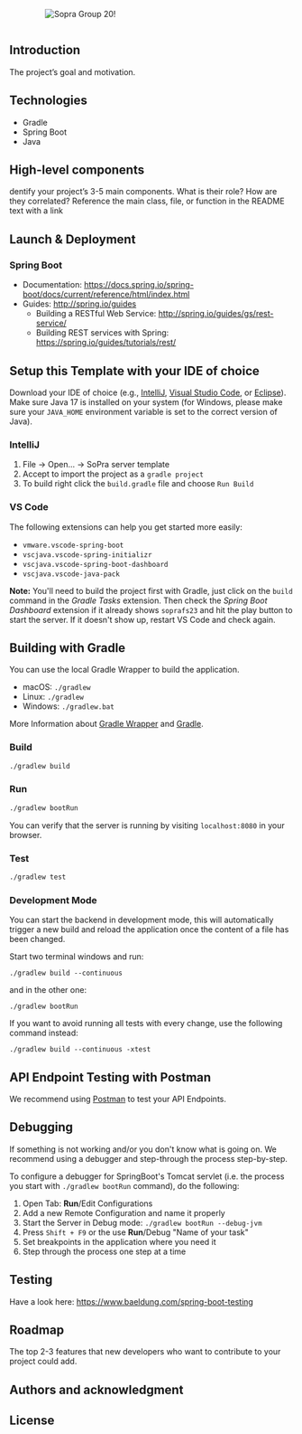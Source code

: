 <div style="display: flex; justify-content: center;">
  <div style="width: 50%;">
    <p align="center">
      <img src="https://readme-typing-svg.demolab.com/?lines=Sopra+Group+20+!;&font=Fira%20Code&center=true&width=300&height=40&duration=4000&pause=1000" alt="Sopra Group 20!">
    </p>
  </div>
  <div style="width: 50%;">
    <p align="center">
      <span id="typing"></span>
    </p>
  </div>
</div>

<script>
  const typingElement = document.getElementById('typing');
  const firstLine = 'Guess The Country!';
  const secondLine = 'Try Another Game!';
  let index = 0;
  let delay = 100;

  function typeEffect() {
    if (index < firstLine.length) {
      typingElement.innerHTML += firstLine.charAt(index);
      index++;
      setTimeout(typeEffect, delay);
    } else {
      delay = 1000;
      setTimeout(deleteEffect, delay);
    }
  }

  function deleteEffect() {
    if (index >= 0) {
      typingElement.innerHTML = typingElement.innerHTML.slice(0, index);
      index--;
      setTimeout(deleteEffect, delay);
    } else {
      delay = 100;
      index = 0;
      setTimeout(typeEffect2, delay);
    }
  }

  function typeEffect2() {
    if (index < secondLine.length) {
      typingElement.innerHTML += secondLine.charAt(index);
      index++;
      setTimeout(typeEffect2, delay);
    }
  }

  setTimeout(typeEffect, 4000);
</script>




## Introduction
The project’s goal and motivation.


## Technologies
- Gradle
- Spring Boot
- Java

## High-level components
dentify your project’s 3-5 main components. What is their role?
How are they correlated? Reference the main class, file, or function in the README text
with a link



## Launch & Deployment

### Spring Boot
-   Documentation: https://docs.spring.io/spring-boot/docs/current/reference/html/index.html
-   Guides: http://spring.io/guides
    -   Building a RESTful Web Service: http://spring.io/guides/gs/rest-service/
    -   Building REST services with Spring: https://spring.io/guides/tutorials/rest/

## Setup this Template with your IDE of choice
Download your IDE of choice (e.g., [IntelliJ](https://www.jetbrains.com/idea/download/), [Visual Studio Code](https://code.visualstudio.com/), or [Eclipse](http://www.eclipse.org/downloads/)). Make sure Java 17 is installed on your system (for Windows, please make sure your `JAVA_HOME` environment variable is set to the correct version of Java).

### IntelliJ
1. File -> Open... -> SoPra server template
2. Accept to import the project as a `gradle project`
3. To build right click the `build.gradle` file and choose `Run Build`

### VS Code
The following extensions can help you get started more easily:
-   `vmware.vscode-spring-boot`
-   `vscjava.vscode-spring-initializr`
-   `vscjava.vscode-spring-boot-dashboard`
-   `vscjava.vscode-java-pack`

**Note:** You'll need to build the project first with Gradle, just click on the `build` command in the _Gradle Tasks_ extension. Then check the _Spring Boot Dashboard_ extension if it already shows `soprafs23` and hit the play button to start the server. If it doesn't show up, restart VS Code and check again.

## Building with Gradle
You can use the local Gradle Wrapper to build the application.
-   macOS: `./gradlew`
-   Linux: `./gradlew`
-   Windows: `./gradlew.bat`

More Information about [Gradle Wrapper](https://docs.gradle.org/current/userguide/gradle_wrapper.html) and [Gradle](https://gradle.org/docs/).

### Build

```bash
./gradlew build
```

### Run

```bash
./gradlew bootRun
```

You can verify that the server is running by visiting `localhost:8080` in your browser.

### Test

```bash
./gradlew test
```

### Development Mode
You can start the backend in development mode, this will automatically trigger a new build and reload the application
once the content of a file has been changed.

Start two terminal windows and run:

`./gradlew build --continuous`

and in the other one:

`./gradlew bootRun`

If you want to avoid running all tests with every change, use the following command instead:

`./gradlew build --continuous -xtest`

## API Endpoint Testing with Postman
We recommend using [Postman](https://www.getpostman.com) to test your API Endpoints.

## Debugging
If something is not working and/or you don't know what is going on. We recommend using a debugger and step-through the process step-by-step.

To configure a debugger for SpringBoot's Tomcat servlet (i.e. the process you start with `./gradlew bootRun` command), do the following:

1. Open Tab: **Run**/Edit Configurations
2. Add a new Remote Configuration and name it properly
3. Start the Server in Debug mode: `./gradlew bootRun --debug-jvm`
4. Press `Shift + F9` or the use **Run**/Debug "Name of your task"
5. Set breakpoints in the application where you need it
6. Step through the process one step at a time

## Testing
Have a look here: https://www.baeldung.com/spring-boot-testing


## Roadmap
The top 2-3 features that new developers who want to contribute to your project
could add.


## Authors and acknowledgment


## License


